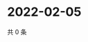 # 2022-02-05

共 0 条

<!-- BEGIN WEIBO -->
<!-- 最后更新时间 Sat Feb 05 2022 20:00:45 GMT+0800 (China Standard Time) -->

<!-- END WEIBO -->
